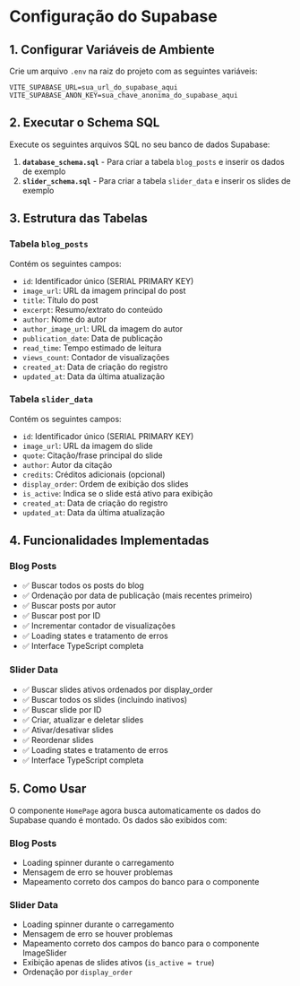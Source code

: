 # Configuração do Supabase

## 1. Configurar Variáveis de Ambiente

Crie um arquivo `.env` na raiz do projeto com as seguintes variáveis:

```env
VITE_SUPABASE_URL=sua_url_do_supabase_aqui
VITE_SUPABASE_ANON_KEY=sua_chave_anonima_do_supabase_aqui
```

## 2. Executar o Schema SQL

Execute os seguintes arquivos SQL no seu banco de dados Supabase:

1. **`database_schema.sql`** - Para criar a tabela `blog_posts` e inserir os dados de exemplo
2. **`slider_schema.sql`** - Para criar a tabela `slider_data` e inserir os slides de exemplo

## 3. Estrutura das Tabelas

### Tabela `blog_posts`
Contém os seguintes campos:

- `id`: Identificador único (SERIAL PRIMARY KEY)
- `image_url`: URL da imagem principal do post
- `title`: Título do post
- `excerpt`: Resumo/extrato do conteúdo
- `author`: Nome do autor
- `author_image_url`: URL da imagem do autor
- `publication_date`: Data de publicação
- `read_time`: Tempo estimado de leitura
- `views_count`: Contador de visualizações
- `created_at`: Data de criação do registro
- `updated_at`: Data da última atualização

### Tabela `slider_data`
Contém os seguintes campos:

- `id`: Identificador único (SERIAL PRIMARY KEY)
- `image_url`: URL da imagem do slide
- `quote`: Citação/frase principal do slide
- `author`: Autor da citação
- `credits`: Créditos adicionais (opcional)
- `display_order`: Ordem de exibição dos slides
- `is_active`: Indica se o slide está ativo para exibição
- `created_at`: Data de criação do registro
- `updated_at`: Data da última atualização

## 4. Funcionalidades Implementadas

### Blog Posts
- ✅ Buscar todos os posts do blog
- ✅ Ordenação por data de publicação (mais recentes primeiro)
- ✅ Buscar posts por autor
- ✅ Buscar post por ID
- ✅ Incrementar contador de visualizações
- ✅ Loading states e tratamento de erros
- ✅ Interface TypeScript completa

### Slider Data
- ✅ Buscar slides ativos ordenados por display_order
- ✅ Buscar todos os slides (incluindo inativos)
- ✅ Buscar slide por ID
- ✅ Criar, atualizar e deletar slides
- ✅ Ativar/desativar slides
- ✅ Reordenar slides
- ✅ Loading states e tratamento de erros
- ✅ Interface TypeScript completa

## 5. Como Usar

O componente `HomePage` agora busca automaticamente os dados do Supabase quando é montado. Os dados são exibidos com:

### Blog Posts
- Loading spinner durante o carregamento
- Mensagem de erro se houver problemas
- Mapeamento correto dos campos do banco para o componente

### Slider Data
- Loading spinner durante o carregamento
- Mensagem de erro se houver problemas
- Mapeamento correto dos campos do banco para o componente ImageSlider
- Exibição apenas de slides ativos (`is_active = true`)
- Ordenação por `display_order` 